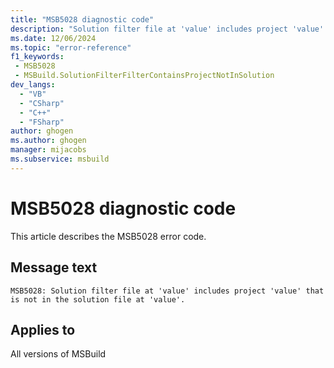 ```yaml
---
title: "MSB5028 diagnostic code"
description: "Solution filter file at 'value' includes project 'value' that is not in the solution file at 'value'."
ms.date: 12/06/2024
ms.topic: "error-reference"
f1_keywords:
 - MSB5028
 - MSBuild.SolutionFilterFilterContainsProjectNotInSolution
dev_langs:
  - "VB"
  - "CSharp"
  - "C++"
  - "FSharp"
author: ghogen
ms.author: ghogen
manager: mijacobs
ms.subservice: msbuild
---
```


# MSB5028 diagnostic code

<!-- :::ErrorDefinitionDescription::: -->
<!-- :::editable-content name="introDescription"::: -->
This article describes the MSB5028 error code.
<!-- :::editable-content-end::: -->

## Message text

`MSB5028: Solution filter file at 'value' includes project 'value' that is not in the solution file at 'value'.`

<!-- :::editable-content name="postOutputDescription"::: -->
<!--
{StrBegin="MSB5028: "}UE: The project filename is provided separately to loggers.
-->
<!-- :::editable-content-end::: -->
<!-- :::ErrorDefinitionDescription-end::: -->

## Applies to

All versions of MSBuild
